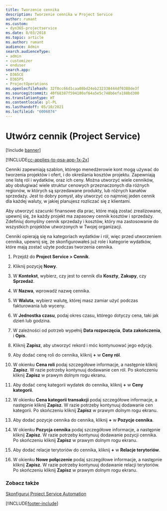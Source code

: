 ```yaml
---
title: Tworzenie cennika
description: Tworzenie cennika w Project Service
author: rumant
ms.custom:
- dyn365-projectservice
ms.date: 8/03/2018
ms.topic: article
ms.author: rumant
audience: Admin
search.audienceType:
- admin
- customizer
- enduser
search.app:
- D365CE
- D365PS
- ProjectOperations
ms.openlocfilehash: 32f0cc66d1caa08bd24eb232338444df0388de3f
ms.sourcegitcommit: 40f68387f594180af64a5e5c748b6efa188bd300
ms.translationtype: HT
ms.contentlocale: pl-PL
ms.lasthandoff: 05/10/2021
ms.locfileid: "6006074"
---
```

# <a name="create-a-price-list-project-service"></a>Utwórz cennik (Project Service)

[!include [banner](../includes/psa-now-project-operations.md)]

[!INCLUDE[cc-applies-to-psa-app-1x-2x](../includes/cc-applies-to-psa-app-1x-2x.md)]

Cenniki zapewniają szablon, którego menedżerowie kont mogą używać do tworzenia projektów i ofert, i do określania kosztów projektu. Zapewniają one listę ról i wydatków, oraz ich ceny. Można utworzyć wiele cenników, aby obsługiwać wiele struktur cenowych przeznaczonych dla różnych regionów, w których są sprzedawane produkty, lub różnych kanałów sprzedaży. Jest to dobry pomysł, aby utworzyć co najmniej jeden cennik dla każdej waluty, w jakiej planujesz rozliczać się z klientami.  
  
Aby utworzyć szacunki finansowe dla prac, które mają zostać zrealizowane, upewnij się, że każdy projekt ma zapasowy cennik kosztów i sprzedaży. Zdefiniuj domyślny cennik sprzedaży i kosztów, który ma zastosowanie do wszystkich projektów utworzonych w Twojej organizacji.  
  
Cenniki opierają się na kategoriach wydatków i ról, więc przed utworzeniem cennika, upewnij się, że skonfigurowałeś już role i kategorie wydatków, które mają zostać użyte podczas tworzenia cennika.  
  
1.  Przejdź do **Project Service > Cennik**.  
  
2.  Kliknij pozycję **Nowy**.  
  
3.  W **Kontekst**, wybierz, czy jest to cennik dla **Koszty**, **Zakupy**, czy **Sprzedaż**.  
  
4.  W **Nazwa**, wprowadź nazwę cennika.  
  
5.  W **Waluta**, wybierz walutę, której masz zamiar użyć podczas fakturowania lub wyceny.  
  
6.  W **Jednostka czasu**, podaj okres czasu, którego dotyczy cena, taki jak dzień lub godzina.  
  
7.  W zależności od potrzeb wypełnij **Data rozpoczęcia**, **Data zakończenia**, i **Opis**.  
  
8.  Kliknij **Zapisz**, aby utworzyć rekord i móc kontynuować jego edycję.  
  
9. Aby dodać cenę roli do cennika, kliknij **+** w **Ceny ról**.  
  
10. W okienku **Cena roli** podaj szczegółowe informacje, a następnie kliknij **Zapisz**. W razie potrzeby kontynuuj dodawanie cen ról. Po skończeniu kliknij **Zapisz** w prawym dolnym rogu ekranu.  
  
11. Aby dodać cenę kategorii wydatek do cennika, kliknij **+** w **Ceny kategorii**.  
  
12. W okienku **Cena kategorii transakcji** podaj szczegółowe informacje, a następnie kliknij **Zapisz**. W razie potrzeby kontynuuj dodawanie cen kategorii. Po skończeniu kliknij **Zapisz** w prawym dolnym rogu ekranu.  
  
13. Aby dodać pozycje cennika do cennika, kliknij **+** w **Pozycje cennika**.  
  
14. W okienku **Pozycja cennika** podaj szczegółowe informacje, a następnie kliknij **Zapisz**. W razie potrzeby kontynuuj dodawanie pozycji cennika. Po skończeniu kliknij **Zapisz** w prawym dolnym rogu ekranu.  
  
15. Aby dodać relacje terytoriów do cennika, kliknij **+** w **Relacje terytoriów**.  
  
16. W okienku **Nowe połączenie** podaj szczegółowe informacje, a następnie kliknij **Zapisz**. W razie potrzeby kontynuuj dodawanie relacji terytoriów. Po skończeniu kliknij **Zapisz** w prawym dolnym rogu ekranu.  
  
### <a name="see-also"></a>Zobacz także  
 [Skonfiguruj Project Service Automation](../psa/configure.md)


[!INCLUDE[footer-include](../includes/footer-banner.md)]